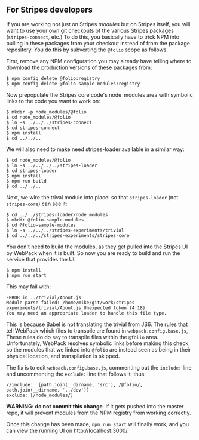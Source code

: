 ## For Stripes developers

If you are working not just on Stripes _modules_ but on Stripes
itself, you will want to use your own git checkouts of the various
Stripes packages (`stripes-connect`, etc.) To do this, you basically
have to trick NPM into pulling in these packages from your checkout
instead of from the package repository. You do this by subverting the
`@folio` scope as follows.

First, remove any NPM configuration you may already have telling where
to download the production versions of these packages from:

	$ npm config delete @folio:registry
	$ npm config delete @folio-sample-modules:registry

Now prepopulate the Stripes core code's node_modules area with symbolic
links to the code you want to work on:

	$ mkdir -p node_modules/@folio
	$ cd node_modules/@folio
	$ ln -s ../../../stripes-connect
	$ cd stripes-connect
	$ npm install
	$ cd ../../..

We will also need to make need stripes-loader available in a similar way:

	$ cd node_modules/@folio
	$ ln -s ../../../../stripes-loader
	$ cd stripes-loader
	$ npm install
	$ npm run build
	$ cd ../../..

Next, we wire the trival module into place: so that `stripes-loader`
(not `stripes-core`) can see it:

	$ cd ../../stripes-loader/node_modules
	$ mkdir @folio-sample-modules
	$ cd @folio-sample-modules
	$ ln -s ../../../stripes-experiments/trivial
	$ cd ../../../stripes-experiments/stripes-core

You don't need to build the modules, as they get pulled into the
Stripes UI by WebPack when it is built. So now you are ready to build
and run the service that provides the UI:

	$ npm install
	$ npm run start

This may fail with:

	ERROR in ../trivial/About.js
	Module parse failed: /home/mike/git/work/stripes-experiments/trivial/About.js Unexpected token (4:18)
	You may need an appropriate loader to handle this file type.

This is because Babel is not translating the trivial from JS6. The
rules that tell WebPack which files to transpile are found in
`webpack.config.base.js`, These rules do do say to transpile files
within the `@folio` area. Unfortunately, WebPack resolves symbolic
links before making this check, so the modules that we linked into
`@folio` are instead seen as being in their physical location, and
transpilation is skipped.

The fix is to edit `webpack.config.base.js`, commenting out the
`include:` line and uncommenting the `exclude:` line that follows it,
thus:

	//include:  [path.join(__dirname, 'src'), /@folio/, path.join(__dirname, '../dev')]
	exclude: [/node_modules/]

**WARNING: do not commit this change**. If it gets pushed into the
master repo, it will prevent modules from the NPM registry from
working correctly.

Once this change has been made, `npm run start` will finally work, and
you can view the running UI on http://localhost:3000/.

